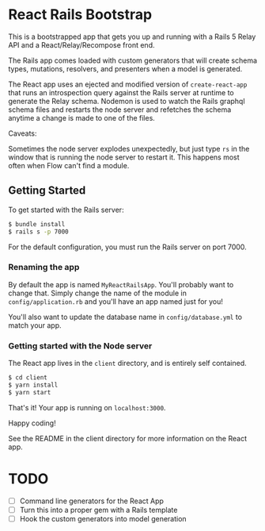 # React Rails Bootstrap

This is a bootstrapped app that gets you up and running with a Rails 5
Relay API and a React/Relay/Recompose front end.

The Rails app comes loaded with custom generators that will create schema
types, mutations, resolvers, and presenters when a model is generated.

The React app uses an ejected and modified version of `create-react-app`
that runs an introspection query against the Rails server at runtime to
generate the Relay schema. Nodemon is used to watch the Rails graphql
schema files and restarts the node server and refetches the schema anytime
a change is made to one of the files.

Caveats:

Sometimes the node server explodes unexpectedly, but just type `rs` in the
window that is running the node server to restart it. This happens most
often when Flow can't find a module.

## Getting Started

To get started with the Rails server:

```bash
$ bundle install
$ rails s -p 7000
```

For the default configuration, you must run the Rails server on port 7000.

### Renaming the app

By default the app is named `MyReactRailsApp`. You'll probably want to change
that. Simply change the name of the module in `config/application.rb` and
you'll have an app named just for you!

You'll also want to update the database name in `config/database.yml` to
match your app.

### Getting started with the Node server

The React app lives in the `client` directory, and is entirely self contained.

```bash
$ cd client
$ yarn install
$ yarn start
```

That's it! Your app is running on `localhost:3000`.

Happy coding!

See the README in the client directory for more information on the React app.

# TODO

- [ ] Command line generators for the React App
- [ ] Turn this into a proper gem with a Rails template
- [ ] Hook the custom generators into model generation
